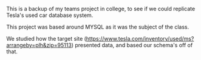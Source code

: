 This is a backup of my teams project in college, to see if we could replicate Tesla's used car database system.

This project was based around MYSQL as it was the subject of the class.

We studied how the target site (https://www.tesla.com/inventory/used/ms?arrangeby=plh&zip=95113) presented data, and based our schema's off of that. 
